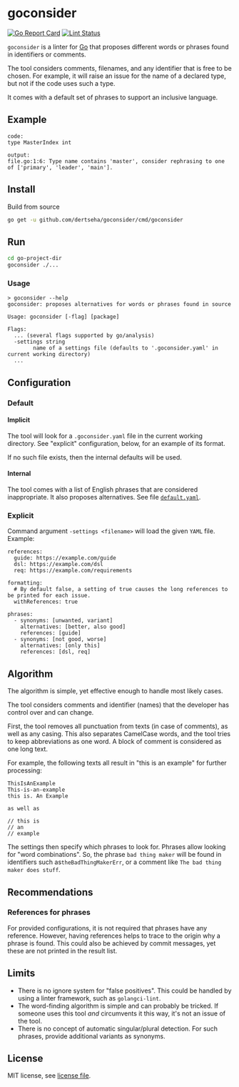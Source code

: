 # goconsider

[![Go Report Card](https://goreportcard.com/badge/github.com/dertseha/goconsider)](https://goreportcard.com/report/github.com/dertseha/goconsider)
[![Lint Status](https://github.com/dertseha/goconsider/workflows/golangci-lint/badge.svg)](https://github.com/dertseha/goconsider/actions)

`goconsider` is a linter for [Go](https://golang.org) that proposes different words or phrases found in identifiers or comments.

The tool considers comments, filenames, and any identifier that is free to be chosen.
For example, it will raise an issue for the name of a declared type, but not if the code uses such a type.

It comes with a default set of phrases to support an inclusive language.  

## Example

```
code:
type MasterIndex int

output:
file.go:1:6: Type name contains 'master', consider rephrasing to one of ['primary', 'leader', 'main'].
```

## Install

Build from source

```sh
go get -u github.com/dertseha/goconsider/cmd/goconsider
```

## Run

```sh
cd go-project-dir
goconsider ./...
```

### Usage
```
> goconsider --help
goconsider: proposes alternatives for words or phrases found in source

Usage: goconsider [-flag] [package]

Flags:
  ... (several flags supported by go/analysis) 
  -settings string
        name of a settings file (defaults to '.goconsider.yaml' in current working directory)
  ...
```

## Configuration

### Default
#### Implicit
The tool will look for a `.goconsider.yaml` file in the current working directory.
See "explicit" configuration, below, for an example of its format.

If no such file exists, then the internal defaults will be used. 

#### Internal
The tool comes with a list of English phrases that are considered inappropriate.
It also proposes alternatives. See file [`default.yaml`](pkg/settings/default.yaml).

### Explicit
Command argument `-settings <filename>` will load the given `YAML` file.
Example: 
```
references:
  guide: https://example.com/guide
  dsl: https://example.com/dsl
  req: https://example.com/requirements

formatting:
  # By default false, a setting of true causes the long references to be printed for each issue.
  withReferences: true

phrases:
  - synonyms: [unwanted, variant]
    alternatives: [better, also good]
    references: [guide]
  - synonyms: [not good, worse]
    alternatives: [only this]
    references: [dsl, req]
```

## Algorithm

The algorithm is simple, yet effective enough to handle most likely cases.

The tool considers comments and identifier (names) that the developer has control over and can change.

First, the tool removes all punctuation from texts (in case of comments), as well as any casing.
This also separates CamelCase words, and the tool tries to keep abbreviations as one word.
A block of comment is considered as one long text. 

For example, the following texts all result in "this is an example" for further processing:
```
ThisIsAnExample
This-is-an-example
this is. An Example

as well as

// this is
// an
// example
```

The settings then specify which phrases to look for. Phrases allow looking for "word combinations".
So, the phrase `bad thing maker` will be found in identifiers such as`theBadThingMakerErr`,
or a comment like `The bad thing maker does stuff`.

## Recommendations

### References for phrases

For provided configurations, it is not required that phrases have any reference.
However, having references helps to trace to the origin why a phrase is found.
This could also be achieved by commit messages, yet these are not printed in the result list.

## Limits

* There is no ignore system for "false positives". This could be handled by using a linter framework, such as `golangci-lint`.
* The word-finding algorithm is simple and can probably be tricked. If someone uses this tool *and* circumvents it this way, it's not an issue of the tool.
* There is no concept of automatic singular/plural detection. For such phrases, provide additional variants as synonyms.

## License

MIT license, see [license file](LICENSE).
